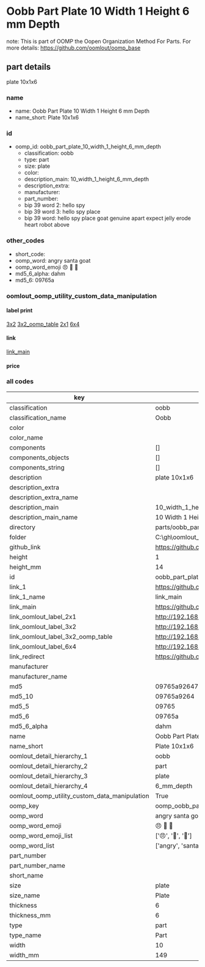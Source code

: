 # Oobb Part Plate 10 Width 1 Height 6 mm Depth  

note: This is part of OOMP the Oopen Organization Method For Parts. For more details: https://github.com/oomlout/oomp_base

##  part details
  



plate 10x1x6



### name
* name: Oobb Part Plate 10 Width 1 Height 6 mm Depth
* name_short: Plate 10x1x6 
### id
* oomp_id: oobb_part_plate_10_width_1_height_6_mm_depth
  * classification: oobb
  * type: part
  * size: plate
  * color: 
  * description_main: 10_width_1_height_6_mm_depth
  * description_extra: 
  * manufacturer: 
  * part_number: 
  * bip 39 word 2: hello spy
  * bip 39 word 3: hello spy place
  * bip 39 word: hello spy place goat genuine apart expect jelly erode heart robot above

### other_codes
* short_code: 
* oomp_word: angry santa goat
* oomp_word_emoji :angry: :santa: :goat:
* md5_6_alpha: dahm
* md5_6: 09765a






### oomlout_oomp_utility_custom_data_manipulation
#### label print
[3x2](http://192.168.1.245:1112/?label=oomp%20dahm)
[3x2_oomp_table](http://192.168.1.108:1112/?label=oomp%20dahm)
[2x1](http://192.168.1.242:1112/?label=oomp%20dahm)
[6x4](http://192.168.1.55:1112/?label=oomp%20dahm)    

#### link

[link_main](https://github.com/oomlout/oomlout_oobb_version_4_generated_parts/tree/main/navigation_oomp/oobb/part/plate/10_width_1_height_6_mm_depth/part)                              

#### price







### all codes 
| key | value |  
| --- | --- |  
| classification | oobb |  
| classification_name | Oobb |  
| color |  |  
| color_name |  |  
| components | [] |  
| components_objects | [] |  
| components_string | [] |  
| description | plate 10x1x6 |  
| description_extra |  |  
| description_extra_name |  |  
| description_main | 10_width_1_height_6_mm_depth |  
| description_main_name | 10 Width 1 Height 6 mm Depth |  
| directory | parts/oobb_part_plate_10_width_1_height_6_mm_depth |  
| folder | C:\gh\oomlout_oobb_version_4_generated_parts\parts\oobb_part_plate_10_width_1_height_6_mm_depth |  
| github_link | https://github.com/oomlout/oomlout_oomp_part_src/tree/main/parts/oobb_part_plate_10_width_1_height_6_mm_depth |  
| height | 1 |  
| height_mm | 14 |  
| id | oobb_part_plate_10_width_1_height_6_mm_depth |  
| link_1 | https://github.com/oomlout/oomlout_oobb_version_4_generated_parts/tree/main/navigation_oomp/oobb/part/plate/10_width_1_height_6_mm_depth/part |  
| link_1_name | link_main |  
| link_main | https://github.com/oomlout/oomlout_oobb_version_4_generated_parts/tree/main/navigation_oomp/oobb/part/plate/10_width_1_height_6_mm_depth/part |  
| link_oomlout_label_2x1 | http://192.168.1.242:1112/?label=oomp%20dahm |  
| link_oomlout_label_3x2 | http://192.168.1.245:1112/?label=oomp%20dahm |  
| link_oomlout_label_3x2_oomp_table | http://192.168.1.108:1112/?label=oomp%20dahm |  
| link_oomlout_label_6x4 | http://192.168.1.55:1112/?label=oomp%20dahm |  
| link_redirect | https://github.com/oomlout/oomlout_oobb_version_4_generated_parts/tree/main/parts/oobb_plate_10_01_06 |  
| manufacturer |  |  
| manufacturer_name |  |  
| md5 | 09765a926477ca082930a6414bb4d356 |  
| md5_10 | 09765a9264 |  
| md5_5 | 09765 |  
| md5_6 | 09765a |  
| md5_6_alpha | dahm |  
| name | Oobb Part Plate 10 Width 1 Height 6 mm Depth |  
| name_short | Plate 10x1x6  |  
| oomlout_detail_hierarchy_1 | oobb |  
| oomlout_detail_hierarchy_2 | part |  
| oomlout_detail_hierarchy_3 | plate |  
| oomlout_detail_hierarchy_4 | 6_mm_depth |  
| oomlout_oomp_utility_custom_data_manipulation | True |  
| oomp_key | oomp_oobb_part_plate_10_width_1_height_6_mm_depth |  
| oomp_word | angry santa goat |  
| oomp_word_emoji | :angry: :santa: :goat: |  
| oomp_word_emoji_list | [':angry:', ':santa:', ':goat:'] |  
| oomp_word_list | ['angry', 'santa', 'goat'] |  
| part_number |  |  
| part_number_name |  |  
| short_name |  |  
| size | plate |  
| size_name | Plate |  
| thickness | 6 |  
| thickness_mm | 6 |  
| type | part |  
| type_name | Part |  
| width | 10 |  
| width_mm | 149 |  
